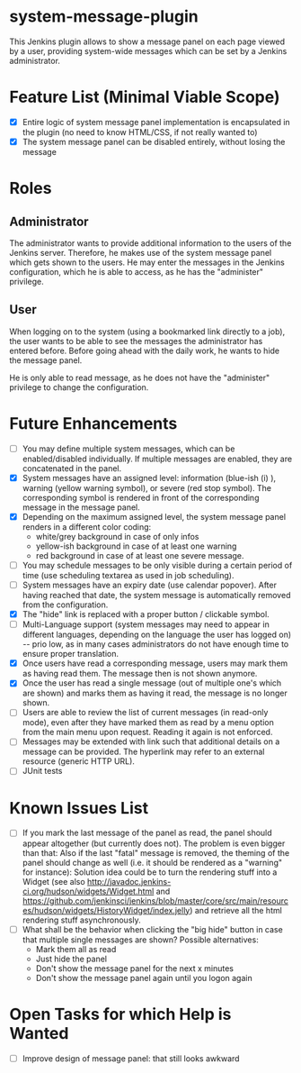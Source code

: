 # system-message-plugin
This Jenkins plugin allows to show a message panel on each page viewed by a user, providing system-wide messages which can be set by a Jenkins administrator.

# Feature List (Minimal Viable Scope)

- [x] Entire logic of system message panel implementation is encapsulated in the plugin (no need to know HTML/CSS, if not really wanted to)
- [x] The system message panel can be disabled entirely, without losing the message

# Roles

## Administrator
The administrator wants to provide additional information to the users of the Jenkins server. Therefore, he makes use of the system message panel which gets shown to the users. He may enter the messages in the Jenkins configuration, which he is able to access, as he has the "administer" privilege.

## User
When logging on to the system (using a bookmarked link directly to a job), the user wants to be able to see the messages the administrator has entered before.
Before going ahead with the daily work, he wants to hide the message panel.

He is only able to read message, as he does not have the "administer" privilege to change the configuration.

# Future Enhancements
- [ ] You may define multiple system messages, which can be enabled/disabled individually. If multiple messages are enabled, they are concatenated in the panel.
- [x] System messages have an assigned level: information (blue-ish (i) ), warning (yellow warning symbol), or severe (red stop symbol). The corresponding symbol is rendered in front of the corresponding message in the message panel.
- [x] Depending on the maximum assigned level, the system message panel renders in a different color coding: 
  * white/grey background in case of only infos
  * yellow-ish background in case of at least one warning
  * red background in case of at least one severe message. 
- [ ] You may schedule messages to be only visible during a certain period of time (use scheduling textarea as used in job scheduling).
- [ ] System messages have an expiry date (use calendar popover). After having reached that date, the system message is automatically removed from the configuration.
- [x] The "hide" link is replaced with a proper button / clickable symbol.
- [ ] Multi-Language support (system messages may need to appear in different languages, depending on the language the user has logged on) -- prio low, as in many cases administrators do not have enough time to ensure proper translation.
- [x] Once users have read a corresponding message, users may mark them as having read them. The message then is not shown anymore.
- [x] Once the user has read a single message (out of multiple one's which are shown) and marks them as having it read, the message is no longer shown.
- [ ] Users are able to review the list of current messages (in read-only mode), even after they have marked them as read by a menu option from the main menu upon request. Reading it again is not enforced.  
- [ ] Messages may be extended with link such that additional details on a message can be provided. The hyperlink may refer to an external resource (generic HTTP URL).
- [ ] JUnit tests 

# Known Issues List
- [ ] If you mark the last message of the panel as read, the panel should appear altogether (but currently does not).
      The problem is even bigger than that: Also if the last "fatal" message is removed, the theming of the panel should change as well (i.e. it should be rendered as a "warning" for instance): Solution idea could be to turn the rendering stuff into a Widget (see also http://javadoc.jenkins-ci.org/hudson/widgets/Widget.html and https://github.com/jenkinsci/jenkins/blob/master/core/src/main/resources/hudson/widgets/HistoryWidget/index.jelly) and retrieve all the html rendering stuff asynchronously. 
- [ ] What shall be the behavior when clicking the "big hide" button in case that multiple single messages are shown? Possible alternatives:
   * Mark them all as read 
   * Just hide the panel
   * Don't show the message panel for the next x minutes
   * Don't show the message panel again until you logon again

# Open Tasks for which Help is Wanted

- [ ] Improve design of message panel: that still looks awkward


